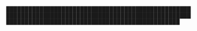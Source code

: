 ███████████████████████████████████████████████████████████████████████████████████████████████████████████████████████████████████████████████████

